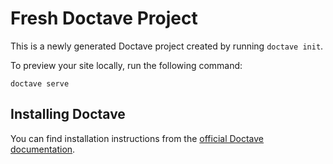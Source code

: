 # Fresh Doctave Project

This is a newly generated Doctave project created by running `doctave init`.

To preview your site locally, run the following command:

```
doctave serve
```

## Installing Doctave

You can find installation instructions from the [official Doctave
documentation](https://cli.doctave.com/installing).

